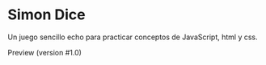 # Simon Dice 

Un juego sencillo echo para practicar conceptos de JavaScript, html y css. 

Preview
(version #1.0)


